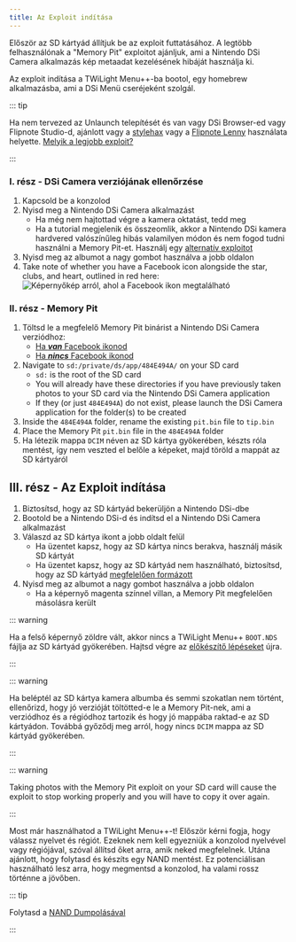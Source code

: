 ```yaml
---
title: Az Exploit indítása
---
```


Először az SD kártyád állítjuk be az exploit futtatásához. A legtöbb felhasználónak a "Memory Pit" exploitot ajánljuk, ami a Nintendo DSi Camera alkalmazás kép metaadat kezelésének hibáját használja ki.

Az exploit indítása a TWiLight Menu++-ba bootol, egy homebrew alkalmazásba, ami a DSi Menü cseréjeként szolgál.

::: tip

Ha nem tervezed az Unlaunch telepítését és van vagy DSi Browser-ed vagy Flipnote Studio-d, ajánlott vagy a [stylehax](launching-the-browser-exploit.html) vagy a [Flipnote Lenny](launching-the-flipnote-exploit.html) használata helyette. [Melyik a legjobb exploit?](faq.html#which-is-the-best-exploit)

:::

### I. rész - DSi Camera verziójának ellenőrzése

1. Kapcsold be a konzolod
1. Nyisd meg a Nintendo DSi Camera alkalmazást
    - Ha még nem hajtottad végre a kamera oktatást, tedd meg
    - Ha a tutorial megjelenik és összeomlik, akkor a Nintendo DSi kamera hardvered valószínűleg hibás valamilyen módon és nem fogod tudni használni a Memory Pit-et. Használj egy [alternatív exploitot](alternate-exploits.html)
1. Nyisd meg az albumot a nagy gombot használva a jobb oldalon
1. Take note of whether you have a Facebook icon alongside the star, clubs, and heart, outlined in red here: ![Képernyőkép arról, ahol a Facebook ikon megtalálható](/assets/images/facebook-check.png)

### II. rész - Memory Pit

1. Töltsd le a megfelelő Memory Pit binárist a Nintendo DSi Camera verziódhoz:
    - [Ha ***van*** Facebook ikonod](/assets/files/memory_pit/768_1024/pit.bin)
    - [Ha ***nincs*** Facebook ikonod](/assets/files/memory_pit/256/pit.bin)
1. Navigate to `sd:/private/ds/app/484E494A/` on your SD card
    - `sd:` is the root of the SD card
    - You will already have these directories if you have previously taken photos to your SD card via the Nintendo DSi Camera application
    - If they (or just `484E494A`) do not exist, please launch the DSi Camera application for the folder(s) to be created
1. Inside the `484E494A` folder, rename the existing `pit.bin` file to `tip.bin`
1. Place the Memory Pit `pit.bin` file in the `484E494A` folder
1. Ha létezik mappa `DCIM` néven az SD kártya gyökerében, készts róla mentést, így nem veszted el belőle a képeket, majd töröld a mappát az SD kártyáról


## III. rész - Az Exploit indítása

1. Biztosítsd, hogy az SD kártyád bekerüljön a Nintendo DSi-dbe
1. Bootold be a Nintendo DSi-d és indítsd el a Nintendo DSi Camera alkalmazást
1. Válaszd az SD kártya ikont a jobb oldalt felül
    - Ha üzentet kapsz, hogy az SD kártya nincs berakva, használj másik SD kártyát
    - Ha üzentet kapsz, hogy az SD kártyád nem használható, biztosítsd, hogy az SD kártyád [megfelelően formázott](sd-card-setup.html)
1. Nyisd meg az albumot a nagy gombot használva a jobb oldalon
    - Ha a képernyő magenta színnel villan, a Memory Pit megfelelően másolásra került

::: warning

Ha a felső képernyő zöldre vált, akkor nincs a TWiLight Menu++ `BOOT.NDS` fájlja az SD kártyád gyökerében. Hajtsd végre az [előkészítő lépéseket](get-started.html#section-i-prep-work) újra.

:::

::: warning

Ha beléptél az SD kártya kamera albumba és semmi szokatlan nem történt, ellenőrizd, hogy jó verzióját töltötted-e le a Memory Pit-nek, ami a verziódhoz és a régiódhoz tartozik és hogy jó mappába raktad-e az SD kártyádon. Továbbá győződj meg arról, hogy nincs `DCIM` mappa az SD kártyád gyökerében.

:::

::: warning

Taking photos with the Memory Pit exploit on your SD card will cause the exploit to stop working properly and you will have to copy it over again.

:::

Most már használhatod a TWiLight Menu++-t! Először kérni fogja, hogy válassz nyelvet és régiót. Ezeknek nem kell egyezniük a konzolod nyelvével vagy régiójával, szóval állítsd őket arra, amik neked megfelelnek. Utána ajánlott, hogy folytasd és készíts egy NAND mentést. Ez potenciálisan használható lesz arra, hogy megmentsd a konzolod, ha valami rossz történne a jövőben.

::: tip

Folytasd a [NAND Dumpolásával](dumping-nand.html)

:::
